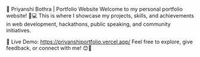 🚀 Priyanshi Bothra | Portfolio Website
Welcome to my personal portfolio website! 🎨💻 This is where I showcase my projects, skills, and achievements in web development, hackathons, public speaking, and community initiatives.


🔗 Live Demo: https://priyanshiportfolio.vercel.app/
Feel free to explore, give feedback, or connect with me! 😊💙
